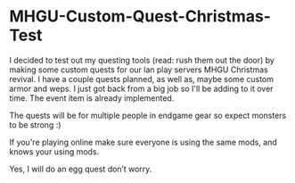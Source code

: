 # MHGU-Custom-Quest-Christmas-Test
I decided to test out my questing tools (read: rush them out the door) by making some custom quests for our lan play servers MHGU Christmas revival. 
I have a couple quests planned, as well as, maybe some custom armor and weps.
I just got back from a big job so I'll be adding to it over time.
The event item is already implemented.

The quests will be for multiple people in endgame gear so expect monsters to be strong :)
 
If you're playing online make sure everyone is using the same mods, and knows your using mods. 
 
 
Yes, I will do an egg quest don’t worry.

